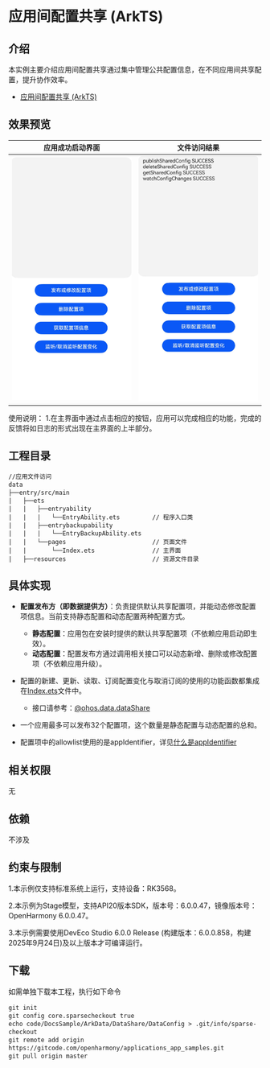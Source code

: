 # 应用间配置共享 (ArkTS)

## 介绍

本实例主要介绍应用间配置共享通过集中管理公共配置信息，在不同应用间共享配置，提升协作效率。



- [ 应用间配置共享 (ArkTS)](https://gitcode.com/openharmony/docs/blob/master/zh-cn/application-dev/database/share-config.md)

## 效果预览

| 应用成功启动界面                                          | 文件访问结果                                          |
|---------------------------------------------------|-------------------------------------------------|
| <img src="./screenshots/start.png" width = "400"> | <img src="./screenshots/end.png" width = "400"> |

使用说明：
1.在主界面中通过点击相应的按钮，应用可以完成相应的功能，完成的反馈将如日志的形式出现在主界面的上半部分。

## 工程目录

```
//应用文件访问
data
├──entry/src/main
|	├──ets
|	|	├──entryability
|	|	|	└──EntryAbility.ets         // 程序入口类
|	|	├──entrybackupability
|	|	|	└──EntryBackupAbility.ets   
|	|	└──pages                        // 页面文件
|	|		└──Index.ets 				// 主界面
|	├──resources						// 资源文件目录	
```

## 具体实现

- **配置发布方（即数据提供方）**：负责提供默认共享配置项，并能动态修改配置项信息。当前支持静态配置和动态配置两种配置方式。
  - **静态配置**：应用包在安装时提供的默认共享配置项（不依赖应用启动即生效）。
  - **动态配置**：配置发布方通过调用相关接口可以动态新增、删除或修改配置项（不依赖应用升级）。

- 配置的新建、更新、读取、订阅配置变化与取消订阅的使用的功能函数都集成在[Index.ets](entry/src/main/ets/pages/Index.ets)文件中。

  - 接口请参考：[@ohos.data.dataShare](https://gitcode.com/openharmony/docs/blob/master/zh-cn/application-dev/reference/apis-arkdata/js-apis-data-dataShare.md)

- 一个应用最多可以发布32个配置项，这个数量是静态配置与动态配置的总和。

- 配置项中的allowlist使用的是appIdentifier，详见[什么是appIdentifier](https://gitcode.com/openharmony/docs/blob/master/zh-cn/application-dev/quick-start/common_problem_of_application.md#%E4%BB%80%E4%B9%88%E6%98%AFappidentifier)

## 相关权限

无

## 依赖

不涉及

## 约束与限制

1.本示例仅支持标准系统上运行，支持设备：RK3568。

2.本示例为Stage模型，支持API20版本SDK，版本号：6.0.0.47，镜像版本号：OpenHarmony 6.0.0.47。

3.本示例需要使用DevEco Studio 6.0.0 Release (构建版本：6.0.0.858，构建 2025年9月24日)及以上版本才可编译运行。


## 下载

如需单独下载本工程，执行如下命令

```
git init
git config core.sparsecheckout true
echo code/DocsSample/ArkData/DataShare/DataConfig > .git/info/sparse-checkout
git remote add origin https://gitcode.com/openharmony/applications_app_samples.git
git pull origin master
```